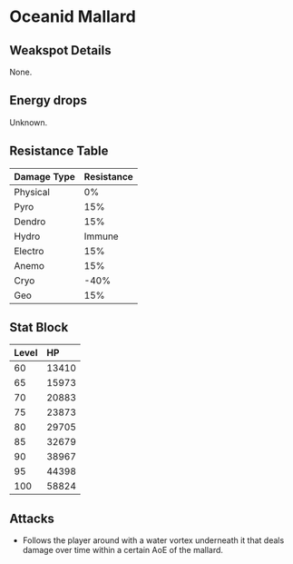 # Oceanid Mallard

## Weakspot Details

None.

## Energy drops

Unknown.

## Resistance Table

| Damage Type | Resistance |
| :---------- | :--------- |
| Physical    | 0%         |
| Pyro        | 15%        |
| Dendro      | 15%        |
| Hydro       | Immune     |
| Electro     | 15%        |
| Anemo       | 15%        |
| Cryo        | -40%       |
| Geo         | 15%        |

## Stat Block

| Level | HP    |
| :---- | :---- |
| 60    | 13410 |
| 65    | 15973 |
| 70    | 20883 |
| 75    | 23873 |
| 80    | 29705 |
| 85    | 32679 |
| 90    | 38967 |
| 95    | 44398 |
| 100   | 58824 |

## Attacks

* Follows the player around with a water vortex underneath it that deals damage over time within a certain AoE of the mallard.
